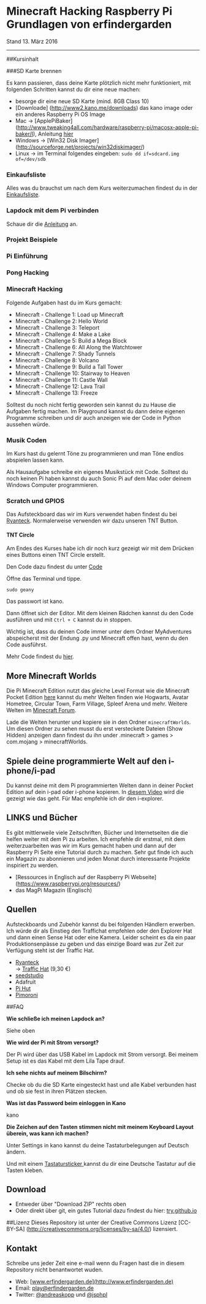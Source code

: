 # Minecraft Hacking Raspberry Pi Grundlagen von erfindergarden 


Stand 13. März 2016


---

##Kursinhalt

###SD Karte brennen

Es kann passieren, dass deine Karte plötzlich nicht mehr funktioniert, mit folgenden Schritten kannst du dir eine neue machen:

* besorge dir eine neue SD Karte (mind. 8GB Class 10)
* [Downloade] (http://www2.kano.me/downloads) das kano image oder ein anderes Raspberry Pi OS Image
* Mac -> [ApplePiBaker] (http://www.tweaking4all.com/hardware/raspberry-pi/macosx-apple-pi-baker/I), Anleitung [hier](./imagebrennenmac.md) 
* Windows -> [Win32 Disk Imager] (http://sourceforge.net/projects/win32diskimager/)
* Linux -> im Terminal folgendes eingeben:  `sudo dd if=sdcard.img of=/dev/sdb`


### Einkaufsliste

Alles was du brauchst um nach dem Kurs weiterzumachen findest du in der [Einkaufsliste](./einkaufsliste.md).


### Lapdock mit dem Pi verbinden

Schaue dir die [Anleitung](./lapdockpi) an. 

### Projekt Beispiele

### Pi Einführung

### Pong Hacking


### Minecraft Hacking 

Folgende Aufgaben hast du im Kurs gemacht:

* Minecraft - Challenge 1: Load up Minecraft
* Minecraft - Challenge 2: Hello World
* Minecraft - Challenge 3: Teleport
* Minecraft - Challenge 4: Make a Lake
* Minecraft - Challenge 5: Build a Mega Block
* Minecraft - Challenge 6: All Along the Watchtower
* Minecraft - Challenge 7: Shady Tunnels
* Minecraft - Challenge 8: Volcano
* Minecraft - Challenge 9: Build a Tall Tower
* Minecraft - Challenge 10: Stairway to Heaven
* Minecraft - Challenge 11: Castle Wall
* Minecraft - Challenge 12: Lava Trail
* Minecraft - Challenge 13: Freeze

Solltest du noch nicht fertig geworden sein kannst du zu Hause die Aufgaben fertig machen. Im Playground kannst du dann deine eigenen Programme schreiben und dir auch anzeigen wie der Code in Python aussehen würde. 

### Musik Coden

Im Kurs hast du gelernt Töne zu programmieren und man Töne endlos abspielen lassen kann.

Als Hausaufgabe schreibe ein eigenes Musikstück mit Code. Solltest du noch keinen Pi haben kannst du auch Sonic Pi auf dem Mac oder deinem Windows Computer programmieren. 


### Scratch und GPIOS

Das Aufsteckboard das wir im Kurs verwendet haben findest du bei [Ryanteck](https://ryanteck.uk/). Normalerweise verwenden wir dazu unseren TNT Button.   

#### TNT Circle 

Am Endes des Kurses habe ich dir noch kurz gezeigt wir mit dem Drücken eines Buttons einen TNT Circle erstellt. 

Den Code dazu findest du unter [Code](./code) 

Öffne das Terminal und tippe. 

```
sudo geany 

```

Das passwort ist kano. 

Dann öffnet sich der Editor. Mit dem kleinen Rädchen kannst du den Code ausführen und mit ```Ctrl + C``` kannst du in stoppen.

Wichtig ist, dass du deinen Code immer unter dem Ordner MyAdventures abspeicherst mit der Endung .py und Minecraft offen hast, wenn du den Code ausführst. 

Mehr Code findest du [hier](http://eu.wiley.com/WileyCDA/Section/id-823690.html).

## More Minecraft Worlds

Die Pi Minecraft Edition nutzt das gleiche Level Format wie die Minecraft Pocket Edition [here](https://drive.google.com/open?id=0B3iYmii-HJ7TeE5MS3BqM2hwaFE) kannst du mehr Welten finden wie Hogwarts, Avatar Hometree, Circular Town, Farm Village, Spleef Arena und mehr. Weitere Welten im [Minecraft Forum](http://www.minecraftforum.net/forums/minecraft-pocket-edition/mcpe-maps/mcpe-wip-maps).

Lade die Welten herunter und kopiere sie in den Ordner ```minecraftWorlds```. Um diesen Ordner zu sehen musst du erst versteckete Dateien (Show Hidden) anzeigen dann findest du ihn under .minecraft > games > com.mojang > minecraftWorlds. 

## Spiele deine programmierte Welt auf den i-phone/i-pad

Du kannst deine mit dem Pi programmierten Welten dann in deiner Pocket Edition auf dein i-pad oder i-phone kopieren. In [diesem Video](https://www.youtube.com/watch?v=muB7SDl6158) wird die gezeigt wie das geht. Für Mac empfehle ich dir den i-explorer. 


## LINKS und Bücher

Es gibt mittlerweile viele Zeitschriften, Bücher und Internetseiten die die helfen weiter mit dem Pi zu arbeiten. Ich empfehle dir erstmal, mit dem weiterzuarbeiten was wir im Kurs gemacht haben und dann auf der Raspberry Pi Seite eine Tutorial durch zu machen. Sehr gut finde ich auch ein Magazin zu abonnieren und jeden Monat durch interessante Projekte inspiriert zu werden.  

* [Ressources in Englisch auf der Raspberry Pi Webseite] (https://www.raspberrypi.org/resources/)
* das MagPi Magazin (Englisch)

## Quellen

Aufsteckboards und Zubehör kannst du bei folgenden Händlern erwerben. Ich würde dir als Einstieg den Traffichat empfehlen oder den Explorer Hat und dann einen Sense Hat oder eine Kamera. Leider scheint es da ein paar Produktionsenpässe zu geben und das einzige Board was zur Zeit zur Verfügung steht ist der Traffic Hat. 

* [Ryanteck](https://ryanteck.uk/)  
	-> [Traffic Hat](https://ryanteck.uk/hats/1-traffichat-0635648607122.html) (9,30 €)
* [seedstudio ](http://www.seeedstudio.com/depot/category_products?themes_id=1413)  
* Adafruit 
* [Pi Hut](http://thepihut.com/)
* [Pimoroni](http://www.pimoroni.com/)

##FAQ

**Wie schließe ich meinen Lapdock an?**

Siehe oben

**Wie wird der Pi mit Strom versorgt?**

Der Pi wird über das USB Kabel im Lapdock mit Strom versorgt. Bei meinem Setup ist es das Kabel mit dem Lila Tape drauf. 

**Ich sehe nichts auf meinem Bilschirm?**

Checke ob du die SD Karte eingesteckt hast und alle Kabel verbunden hast und ob sie fest in ihren Plätzen stecken. 


**Was ist das Password beim einloggen in Kano**

kano 

**Die Zeichen auf den Tasten stimmen nicht mit meinem Keyboard Layout überein, was kann ich machen?**

Unter Settings in kano kannst du deine Tastaturbelegungen auf Deutsch ändern. 

Und mit einem [Tastatursticker ](http://www.amazon.de/Selbstkleben-Deutsche-Tastatur-Aufkleber-TastaturAufkleber/dp/B0050O4K5C/ref=pd_sim_sbs_201_4?ie=UTF8&dpID=31ijYeQClxL&dpSrc=sims&preST=_AC_UL160_SR160%2C160_&refRID=1J1A4ZD3M4SX3HV9JPDT)kannst du dir eine Deutsche Tastatur auf die Tasten kleben.

## Download

* Entweder über "Download ZIP" rechts oben
* Oder direkt über git, ein gutes Tutorial dazu findest du hier: [try.github.io](https://try.github.io)

##Lizenz
Dieses Repository ist unter der Creative Commons Lizenz [CC-BY-SA] (http://creativecommons.org/licenses/by-sa/4.0/) lizensiert. 


## Kontakt

Schreibe uns jeder Zeit eine e-mail wenn du Fragen hast die in diesem Repository nicht benantwortet wuden. 

* Web: [www.erfindergarden.de](http://www.erfindergarden.de)
* Email: [play@erfindergarden.de](mailto:play@erfindergarden.de)
* Twitter: [@andreaskopp](https://twitter.com/andreaskopp) und [@jsphpl](https://twitter.com/jsphpl)